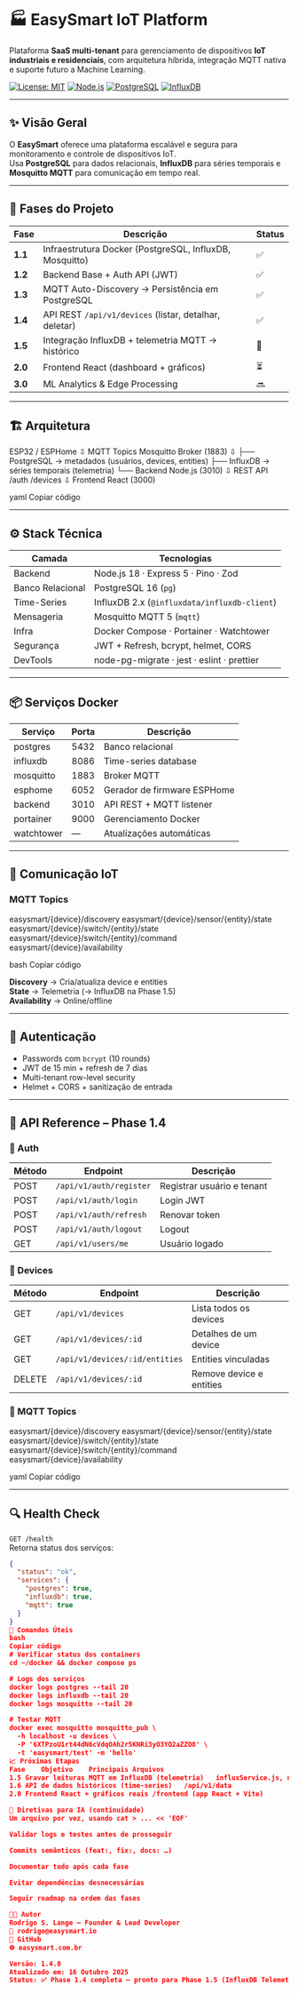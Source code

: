 # 🏭 EasySmart IoT Platform

Plataforma **SaaS multi-tenant** para gerenciamento de dispositivos **IoT industriais e residenciais**, com arquitetura híbrida, integração MQTT nativa e suporte futuro a Machine Learning.

[![License: MIT](https://img.shields.io/badge/License-MIT-yellow.svg)](LICENSE)
[![Node.js](https://img.shields.io/badge/Node.js-%3E=18.19.0-brightgreen)](https://nodejs.org/)
[![PostgreSQL](https://img.shields.io/badge/PostgreSQL-16-blue)](https://www.postgresql.org/)
[![InfluxDB](https://img.shields.io/badge/InfluxDB-2.x-blue)](https://www.influxdata.com/)

---

## ✨ Visão Geral

O **EasySmart** oferece uma plataforma escalável e segura para monitoramento e controle de dispositivos IoT.  
Usa **PostgreSQL** para dados relacionais, **InfluxDB** para séries temporais e **Mosquitto MQTT** para comunicação em tempo real.

---

## 🧩 Fases do Projeto

| Fase | Descrição | Status |
|------|------------|---------|
| **1.1** | Infraestrutura Docker (PostgreSQL, InfluxDB, Mosquitto) | ✅ |
| **1.2** | Backend Base + Auth API (JWT) | ✅ |
| **1.3** | MQTT Auto-Discovery → Persistência em PostgreSQL | ✅ |
| **1.4** | API REST `/api/v1/devices` (listar, detalhar, deletar) | ✅ |
| **1.5** | Integração InfluxDB + telemetria MQTT → histórico | 🚧 |
| **2.0** | Frontend React (dashboard + gráficos) | ⏳ |
| **3.0** | ML Analytics & Edge Processing | 🔜 |

---

## 🏗️ Arquitetura

ESP32 / ESPHome
⇩ MQTT Topics
Mosquitto Broker (1883)
⇩
├── PostgreSQL → metadados (usuários, devices, entities)
├── InfluxDB → séries temporais (telemetria)
└── Backend Node.js (3010)
⇩ REST API /auth /devices
⇩
Frontend React (3000)

yaml
Copiar código

---

## ⚙️ Stack Técnica

| Camada | Tecnologias |
|--------|--------------|
| Backend | Node.js 18 · Express 5 · Pino · Zod |
| Banco Relacional | PostgreSQL 16 (`pg`) |
| Time-Series | InfluxDB 2.x (`@influxdata/influxdb-client`) |
| Mensageria | Mosquitto MQTT 5 (`mqtt`) |
| Infra | Docker Compose · Portainer · Watchtower |
| Segurança | JWT + Refresh, bcrypt, helmet, CORS |
| DevTools | node-pg-migrate · jest · eslint · prettier |

---

## 📦 Serviços Docker

| Serviço | Porta | Descrição |
|----------|--------|-----------|
| postgres | 5432 | Banco relacional |
| influxdb | 8086 | Time-series database |
| mosquitto | 1883 | Broker MQTT |
| esphome | 6052 | Gerador de firmware ESPHome |
| backend | 3010 | API REST + MQTT listener |
| portainer | 9000 | Gerenciamento Docker |
| watchtower | — | Atualizações automáticas |

---

## 📡 Comunicação IoT

### MQTT Topics

easysmart/{device}/discovery
easysmart/{device}/sensor/{entity}/state
easysmart/{device}/switch/{entity}/state
easysmart/{device}/switch/{entity}/command
easysmart/{device}/availability

bash
Copiar código

**Discovery** → Cria/atualiza device e entities  
**State** → Telemetria (→ InfluxDB na Phase 1.5)  
**Availability** → Online/offline  

---

## 🔐 Autenticação

- Passwords com `bcrypt` (10 rounds)  
- JWT de 15 min + refresh de 7 dias  
- Multi-tenant row-level security  
- Helmet + CORS + sanitização de entrada  

---

## 📡 API Reference – Phase 1.4

### 🔐 Auth
| Método | Endpoint | Descrição |
|---------|-----------|-----------|
| POST | `/api/v1/auth/register` | Registrar usuário e tenant |
| POST | `/api/v1/auth/login` | Login JWT |
| POST | `/api/v1/auth/refresh` | Renovar token |
| POST | `/api/v1/auth/logout` | Logout |
| GET | `/api/v1/users/me` | Usuário logado |

### 🧠 Devices
| Método | Endpoint | Descrição |
|---------|-----------|-----------|
| GET | `/api/v1/devices` | Lista todos os devices |
| GET | `/api/v1/devices/:id` | Detalhes de um device |
| GET | `/api/v1/devices/:id/entities` | Entities vinculadas |
| DELETE | `/api/v1/devices/:id` | Remove device e entities |

### 🧩 MQTT Topics
easysmart/{device}/discovery
easysmart/{device}/sensor/{entity}/state
easysmart/{device}/switch/{entity}/state
easysmart/{device}/switch/{entity}/command
easysmart/{device}/availability

yaml
Copiar código

---

## 🔍 Health Check

`GET /health`  
Retorna status dos serviços:
```json
{
  "status": "ok",
  "services": {
    "postgres": true,
    "influxdb": true,
    "mqtt": true
  }
}
🧰 Comandos Úteis
bash
Copiar código
# Verificar status dos containers
cd ~/docker && docker compose ps

# Logs dos serviços
docker logs postgres --tail 20
docker logs influxdb --tail 20
docker logs mosquitto --tail 20

# Testar MQTT
docker exec mosquitto mosquitto_pub \
  -h localhost -u devices \
  -P '6XTPzoU1rt44dN6cVdqOAh2r5KNRi3yO3YO2aZZO8' \
  -t 'easysmart/test' -m 'hello'
📈 Próximas Etapas
Fase	Objetivo	Principais Arquivos
1.5	Gravar leituras MQTT em InfluxDB (telemetria)	influxService.js, update mqttService.js
1.6	API de dados históricos (time-series)	/api/v1/data
2.0	Frontend React + gráficos reais	/frontend (app React + Vite)

🧭 Diretivas para IA (continuidade)
Um arquivo por vez, usando cat > ... << 'EOF'

Validar logs e testes antes de prosseguir

Commits semânticos (feat:, fix:, docs: …)

Documentar tudo após cada fase

Evitar dependências desnecessárias

Seguir roadmap na ordem das fases

🧑‍💻 Autor
Rodrigo S. Lange – Founder & Lead Developer
📧 rodrigo@easysmart.io
🐙 GitHub
🌐 easysmart.com.br

Versão: 1.4.0
Atualizado em: 16 Outubro 2025
Status: ✅ Phase 1.4 completa — pronto para Phase 1.5 (InfluxDB Telemetria)
